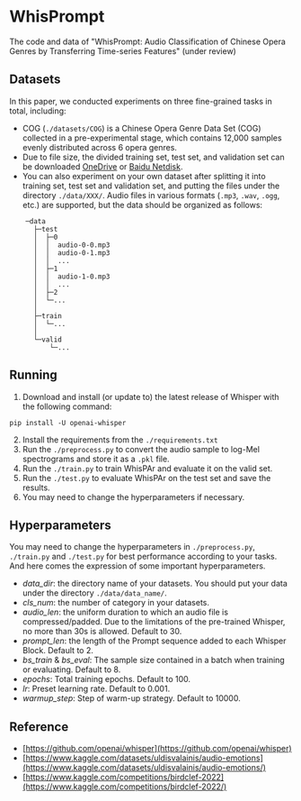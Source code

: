 # WhisPrompt
The code and data of "WhisPrompt: Audio Classification of Chinese Opera Genres by Transferring Time-series Features" (under review)

## Datasets
In this paper, we conducted experiments on three fine-grained tasks in total, including:  
+ COG (`./datasets/COG`) is a Chinese Opera Genre Data Set (COG) collected in a pre-experimental stage, which contains 12,000 samples evenly distributed across 6 opera genres.  
+ Due to file size, the divided training set, test set, and validation set can be downloaded [OneDrive](https://njuedu-my.sharepoint.cn/:f:/g/personal/522022140097_365_nju_edu_cn/EhOOW6q6GYNCpn6fTJS-hf0BZ2l20Ekmjn4LKR8dmQNtHw?e=aLmt3H) or [Baidu Netdisk]().  
+ You can also experiment on your own dataset after splitting it into training set, test set and validation set, and putting the files under the directory `./data/XXX/`. Audio files in various formats (`.mp3`, `.wav`, `.ogg`, etc.) are supported, but the data should be organized as follows:

```
    ─data  
      ├─test  
      │  ├─0  
      │  │  audio-0-0.mp3  
      │  │  audio-0-1.mp3  
      │  │  ...  
      │  ├─1  
      │  │  audio-1-0.mp3  
      │  │  ...  
      │  ├─2  
      │  └─...  
      │  
      ├─train  
      │  └─...  
      │  
      └─valid  
          └─...  
```
## Running
1. Download and install (or update to) the latest release of Whisper with the following command: 
```
pip install -U openai-whisper
```
2. Install the requirements from the `./requirements.txt`
3. Run the `./preprocess.py` to convert the audio sample to log-Mel spectrograms and store it as a `.pkl` file.
4. Run the `./train.py` to train WhisPAr and evaluate it on the valid set.
5. Run the `./test.py` to evaluate WhisPAr on the test set and save the results.
6. You may need to change the hyperparameters if necessary.

## Hyperparameters
You may need to change the hyperparameters in `./preprocess.py`, `./train.py` and `./test.py` for best performance according to your tasks. And here comes the expression of some important hyperparameters.  
+ _data\_dir_: the directory name of your datasets. You should put your data under the directory `./data/data_name/`.  
+ _cls\_num_: the number of category in your datasets.  
+ _audio\_len_: the uniform duration to which an audio file is compressed/padded. Due to the limitations of the pre-trained Whisper, no more than 30s is allowed. Default to 30.  
+ _prompt\_len_: the length of the Prompt sequence added to each Whisper Block. Default to 2.   
+ _bs\_train_ & _bs\_eval_: The sample size contained in a batch when training or evaluating. Default to 8.  
+ _epochs_: Total training epochs.  Default to 100.  
+ _lr_: Preset learning rate. Default to 0.001.  
+ _warmup\_step_: Step of warm-up strategy. Default to 10000.  

## Reference  
+ [https://github.com/openai/whisper](https://github.com/openai/whisper)  
+ [https://www.kaggle.com/datasets/uldisvalainis/audio-emotions](https://www.kaggle.com/datasets/uldisvalainis/audio-emotions/)  
+ [https://www.kaggle.com/competitions/birdclef-2022](https://www.kaggle.com/competitions/birdclef-2022/)  
